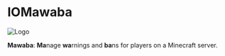 # IOMawaba

![Logo](https://www.interordi.com/images/plugins/iomawaba-96.png)

**Mawaba**: **Ma**nage **wa**rnings and **ba**ns for players on a Minecraft server.
